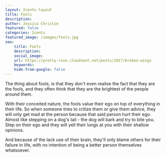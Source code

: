 ```yaml
---
layout: 2cents-layout
title: Fools
description: 
author: Jessica Christie
featured: false
categories: 2cents
featured_image: /images/fools.jpg
seo:
    title: Fools
    description: 
    social_image:
    url: https://pretty-rose.cloudvent.net/posts/2017/broken-wings
    keywords:
    hide-from-google: false
---
```

The thing about fools, is that they don't even realise the fact that they are the fools, and they often think that they are the brightest of the people around them.

With their conceited nature, the fools value their ego on top of everything in their life. So when someone tries to critize them or give them advice, they will only get mad at the person because that said person hurt their ego. Almost like stepping on a dog's tail - the dog will bark and try to bite you. Step on their ego and they will yell their lungs at you with their shallow opinions.

And because of the lack use of their brain, they'll only blame others for their failure in life, with no intention of being a better person themselves whatsoever.

&nbsp;

&nbsp;

&nbsp;


